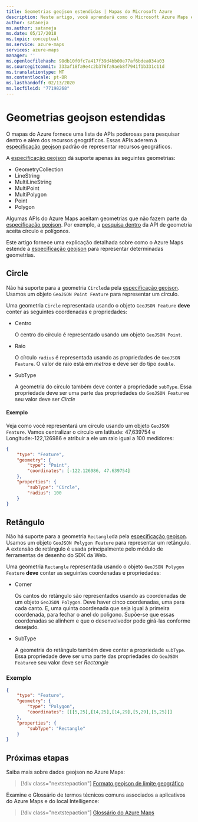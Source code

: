```yaml
---
title: Geometrias geojson estendidas | Mapas do Microsoft Azure
description: Neste artigo, você aprenderá como o Microsoft Azure Maps estende a especificação geojson para representar determinadas geometrias.
author: sataneja
ms.author: sataneja
ms.date: 05/17/2018
ms.topic: conceptual
ms.service: azure-maps
services: azure-maps
manager: ''
ms.openlocfilehash: 98db10f0fc7a417f39d4bb00e77af6bdea034a03
ms.sourcegitcommit: 333af18fa9e4c2b376fa9aeb8f7941f1b331c11d
ms.translationtype: MT
ms.contentlocale: pt-BR
ms.lasthandoff: 02/13/2020
ms.locfileid: "77198268"
---
```

# <a name="extended-geojson-geometries"></a>Geometrias geojson estendidas

O mapas do Azure fornece uma lista de APIs poderosas para pesquisar dentro e além dos recursos geográficos. Essas APIs aderem à [especificação geojson][1] padrão de representar recursos geográficos.  

A [especificação geojson][1] dá suporte apenas às seguintes geometrias:

* GeometryCollection
* LineString
* MultiLineString
* MultiPoint
* MultiPolygon
* Point
* Polygon

Algumas APIs do Azure Maps aceitam geometrias que não fazem parte da [especificação geojson][1]. Por exemplo, a [pesquisa dentro](https://docs.microsoft.com/rest/api/maps/search/postsearchinsidegeometry) da API de geometria aceita círculo e polígonos.

Este artigo fornece uma explicação detalhada sobre como o Azure Maps estende a [especificação geojson][1] para representar determinadas geometrias.

## <a name="circle"></a>Circle

Não há suporte para a geometria `Circle`da pela [especificação geojson][1]. Usamos um objeto `GeoJSON Point Feature` para representar um círculo.

Uma geometria `Circle` representada usando o objeto `GeoJSON Feature` __deve__ conter as seguintes coordenadas e propriedades:

- Centro

    O centro do círculo é representado usando um objeto `GeoJSON Point`.

- Raio

    O círculo `radius` é representada usando as propriedades de `GeoJSON Feature`. O valor de raio está em _metros_ e deve ser do tipo `double`.

- SubType

    A geometria do círculo também deve conter a propriedade `subType`. Essa propriedade deve ser uma parte das propriedades do `GeoJSON Feature`e seu valor deve ser _Circle_

#### <a name="example"></a>Exemplo

Veja como você representará um círculo usando um objeto `GeoJSON Feature`. Vamos centralizar o círculo em latitude: 47,639754 e Longitude:-122,126986 e atribuir a ele um raio igual a 100 medidores:

```json            
{
    "type": "Feature",
    "geometry": {
        "type": "Point",
        "coordinates": [-122.126986, 47.639754]
    },
    "properties": {
        "subType": "Circle",
        "radius": 100
    }
}          
```

## <a name="rectangle"></a>Retângulo

Não há suporte para a geometria `Rectangle`da pela [especificação geojson][1]. Usamos um objeto `GeoJSON Polygon Feature` para representar um retângulo. A extensão de retângulo é usada principalmente pelo módulo de ferramentas de desenho do SDK da Web.

Uma geometria `Rectangle` representada usando o objeto `GeoJSON Polygon Feature` __deve__ conter as seguintes coordenadas e propriedades:

- Corner

    Os cantos do retângulo são representados usando as coordenadas de um objeto `GeoJSON Polygon`. Deve haver cinco coordenadas, uma para cada canto. E, uma quinta coordenada que seja igual à primeira coordenada, para fechar o anel do polígono. Supõe-se que essas coordenadas se alinhem e que o desenvolvedor pode girá-las conforme desejado.

- SubType

    A geometria do retângulo também deve conter a propriedade `subType`. Essa propriedade deve ser uma parte das propriedades do `GeoJSON Feature`e seu valor deve ser _Rectangle_

### <a name="example"></a>Exemplo

```json
{
    "type": "Feature",
    "geometry": {
        "type": "Polygon",
        "coordinates": [[[5,25],[14,25],[14,29],[5,29],[5,25]]]
    },
    "properties": {
        "subType": "Rectangle"
    }
}

```
## <a name="next-steps"></a>Próximas etapas

Saiba mais sobre dados geojson no Azure Maps:

> [!div class="nextstepaction"]
> [Formato geojson de limite geográfico](geofence-geojson.md)

Examine o Glossário de termos técnicos comuns associados a aplicativos do Azure Maps e do local Intelligence:

> [!div class="nextstepaction"]
> [Glossário do Azure Maps](glossary.md)

[1]: https://tools.ietf.org/html/rfc7946
